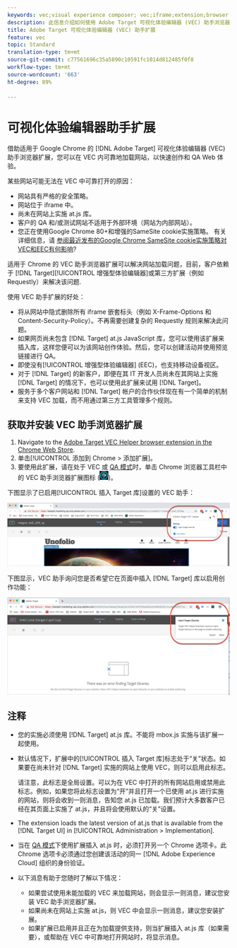 ```yaml
---
keywords: vec;visual experience composer; vec;iframe;extension;browser
description: 此信息介绍如何使用 Adobe Target 可视化体验编辑器 (VEC) 助手浏览器扩展在 VEC 内可靠地加载网站，以快速创作和 QA 体验。
title: Adobe Target 可视化体验编辑器 (VEC) 助手扩展
feature: vec
topic: Standard
translation-type: tm+mt
source-git-commit: c77561696c35a5890c10591fc1014d812485f0f8
workflow-type: tm+mt
source-wordcount: '663'
ht-degree: 89%

---
```



# 可视化体验编辑器助手扩展

借助适用于 Google Chrome 的 [!DNL Adobe Target] 可视化体验编辑器 (VEC) 助手浏览器扩展，您可以在 VEC 内可靠地加载网站，以快速创作和 QA Web 体验。

某些网站可能无法在 VEC 中可靠打开的原因：

* 网站具有严格的安全策略。
* 网站位于 iframe 中。
* 尚未在网站上实施 at.js 库。
* 客户的 QA 和/或测试网站不适用于外部环境（网站为内部网站）。
* 您正在使用Google Chrome 80+和增强的SameSite cookie实施策略。 有关详细信息，请 [参阅最近发布的Google Chrome SameSite cookie实施策略对VEC和EEC有何影响](/help/c-experiences/c-visual-experience-composer/r-troubleshoot-composer/issues-related-to-the-visual-experience-composer-vec-and-enhanced-experience-composer-eec.md#samesite)?

适用于 Chrome 的 VEC 助手浏览器扩展可以解决网站加载问题，目前，客户依赖于 [!DNL Target][!UICONTROL  增强型体验编辑器]或第三方扩展（例如 Requestly）来解决该问题.

使用 VEC 助手扩展的好处：

* 将从网站中隐式删除所有 iframe 嵌套标头（例如 X-Frame-Options 和 Content-Security-Policy）。不再需要创建复杂的 Requestly 规则来解决此问题。
* 如果网页尚未包含 [!DNL Target] at.js JavaScript 库，您可以使用该扩展来插入库，这样您便可以为该网站创作体验。然后，您可以创建活动并使用预览链接进行 QA。
* 即使没有[!UICONTROL 增强型体验编辑器] (EEC)，也支持移动设备视区。
* 对于 [!DNL Target] 的新客户，即便在其 IT 开发人员尚未在其网站上实施 [!DNL Target] 的情况下，也可以使用此扩展来试用 [!DNL Target]。
* 服务于多个客户网站和 [!DNL Target] 帐户的合作伙伴现在有一个简单的机制来支持 VEC 加载，而不用通过第三方工具管理多个规则。

## 获取并安装 VEC 助手浏览器扩展

1. Navigate to the [Adobe Target VEC Helper browser extension in the Chrome Web Store](https://chrome.google.com/webstore/detail/adobe-target-vec-helper/ggjpideecfnbipkacplkhhaflkdjagak).
1. 单击[!UICONTROL 添加到 Chrome > 添加扩展]。
1. 要使用此扩展，请在处于 VEC 或 [QA 模式](/help/c-activities/c-activity-qa/activity-qa.md)时，单击 Chrome 浏览器工具栏中的 VEC 助手浏览器扩展图标 (![VEC 助手图标](/help/c-experiences/c-visual-experience-composer/r-troubleshoot-composer/assets/vec-help-extension.png))。

下图显示了已启用[!UICONTROL 插入 Target 库]设置的 VEC 助手：

![VEC 助手 1](/help/c-experiences/c-visual-experience-composer/r-troubleshoot-composer/assets/vec-help-extension-1.png)

下图显示，VEC 助手询问您是否希望它在页面中插入 [!DNL Target] 库以启用创作功能：

![VEC 助手 2](/help/c-experiences/c-visual-experience-composer/r-troubleshoot-composer/assets/vec-helper.png)

## 注释

* 您的实施必须使用 [!DNL Target] at.js 库。不能将 mbox.js 实施与该扩展一起使用。
* 默认情况下，扩展中的[!UICONTROL 插入 Target 库]标志处于“关”状态。如果要在尚未针对 [!DNL Target] 实施的网站上使用 VEC，则可以启用此标志。

   请注意，此标志是全局设置。可以为在 VEC 中打开的所有网站启用或禁用此标志。例如，如果您将此标志设置为“开”并且打开一个已使用 at.js 进行实施的网站，则将会收到一则消息，告知您 at.js 已加载。我们预计大多数客户已经在其页面上实施了 at.js，并且将会使用默认的“关”设置。

* The extension loads the latest version of at.js that is available from the [!DNL Target UI] in [!UICONTROL Administration > Implementation].
* 当在 [QA 模式](/help/c-activities/c-activity-qa/activity-qa.md)下使用扩展插入 at.js 时，必须打开另一个 Chrome 选项卡。此 Chrome 选项卡必须通过您创建该活动的同一 [!DNL Adobe Experience Cloud] 组织的身份验证。
* 以下消息有助于您随时了解以下情况：

   * 如果尝试使用未能加载的 VEC 来加载网站，则会显示一则消息，建议您安装 VEC 助手浏览器扩展。
   * 如果尚未在网站上实施 at.js，则 VEC 中会显示一则消息，建议您安装扩展。
   * 如果扩展已启用并且正在为加载提供支持，则当扩展插入 at.js 库（如果需要），或帮助在 VEC 中可靠地打开网站时，将显示消息。